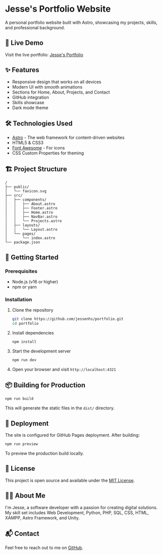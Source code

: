 # Jesse's Portfolio Website

A personal portfolio website built with Astro, showcasing my projects, skills, and professional background.

## 🚀 Live Demo

Visit the live portfolio: [Jesse's Portfolio](https://jessenhs.github.io/portfolio/)

## ✨ Features

- Responsive design that works on all devices
- Modern UI with smooth animations
- Sections for Home, About, Projects, and Contact
- GitHub integration
- Skills showcase
- Dark mode theme

## 🛠️ Technologies Used

- [Astro](https://astro.build/) - The web framework for content-driven websites
- HTML5 & CSS3
- [Font Awesome](https://fontawesome.com/) - For icons
- CSS Custom Properties for theming

## 🏗️ Project Structure

```
/
├── public/
│   └── favicon.svg
├── src/
│   ├── components/
│   │   ├── About.astro
│   │   ├── Footer.astro
│   │   ├── Home.astro
│   │   ├── NavBar.astro
│   │   └── Projects.astro
│   ├── layouts/
│   │   └── Layout.astro
│   └── pages/
│       └── index.astro
└── package.json
```

## 🧞 Getting Started

### Prerequisites

- Node.js (v16 or higher)
- npm or yarn

### Installation

1. Clone the repository
   ```bash
   git clone https://github.com/jessenhs/portfolio.git
   cd portfolio
   ```

2. Install dependencies
   ```bash
   npm install
   ```

3. Start the development server
   ```bash
   npm run dev
   ```

4. Open your browser and visit `http://localhost:4321`

## 📦 Building for Production

```bash
npm run build
```

This will generate the static files in the `dist/` directory.

## 🚀 Deployment

The site is configured for GitHub Pages deployment. After building:

```bash
npm run preview
```

To preview the production build locally.

## 📝 License

This project is open source and available under the [MIT License](LICENSE).

## 👨‍💻 About Me

I'm Jesse, a software developer with a passion for creating digital solutions. My skill set includes Web Development, Python, PHP, SQL, CSS, HTML, XAMPP, Astro Framework, and Unity.

## 📬 Contact

Feel free to reach out to me on [GitHub](https://github.com/jessenhs).